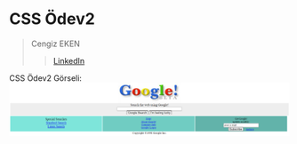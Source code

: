 # CSS Ödev2
> Cengiz EKEN 
> > [LinkedIn](https://www.linkedin.com/in/cengiz-eken/)

CSS Ödev2 Görseli:
![Lorem Picsum](/images/cssOdev2Image.png)

```
